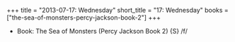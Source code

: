 +++
title = "2013-07-17: Wednesday"
short_title = "17: Wednesday"
books = ["the-sea-of-monsters-percy-jackson-book-2"]
+++


* Book: The Sea of Monsters (Percy Jackson Book 2) {S} /f/
